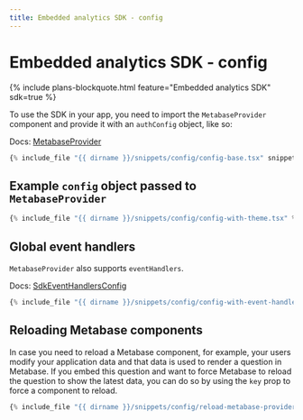 ```yaml
---
title: Embedded analytics SDK - config
---
```


# Embedded analytics SDK - config

{% include plans-blockquote.html feature="Embedded analytics SDK" sdk=true %}

To use the SDK in your app, you need to import the `MetabaseProvider` component and provide it with an `authConfig` object, like so:

Docs: [MetabaseProvider](./generated/html/MetabaseProvider.html)

```typescript
{% include_file "{{ dirname }}/snippets/config/config-base.tsx" snippet="example" %}
```

## Example `config` object passed to `MetabaseProvider`

```typescript
{% include_file "{{ dirname }}/snippets/config/config-with-theme.tsx" %}
```

## Global event handlers

`MetabaseProvider` also supports `eventHandlers`.

Docs: [SdkEventHandlersConfig](./generated/html/SdkEventHandlersConfig.html)

```typescript
{% include_file "{{ dirname }}/snippets/config/config-with-event-handlers.tsx" snippet="example" %}
```

## Reloading Metabase components

In case you need to reload a Metabase component, for example, your users modify your application data and that data is used to render a question in Metabase. If you embed this question and want to force Metabase to reload the question to show the latest data, you can do so by using the `key` prop to force a component to reload.

```typescript
{% include_file "{{ dirname }}/snippets/config/reload-metabase-provider.tsx" snippet="example" %}
```
